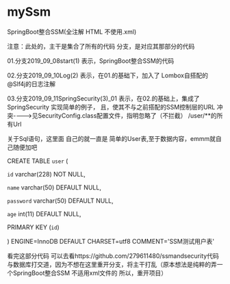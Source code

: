# mySsm     
SpringBoot整合SSM(全注解   HTML   不使用.xml)

注意：此处的，主干是集合了所有的代码
              分支，是对应其那部分的代码

01.分支2019_09_08start(1)  表示，SpringBoot整合SSM的代码

02.分支2019_09_10Log(2)    表示，在01.的基础下，加入了 Lombox自搭配的@Slf4j的日志注解

03.分支2019_09_11SpringSecurity(3)_01      表示，在02.的基础上，集成了SpringSecurity   实现简单的例子，
且，使其不与之前搭配的SSM控制层的URL  冲突---->见SecurityConfig.class配置文件，指明忽略了（不拦截） /user/**的所有Url

关于Sql语句，这里面
自己的就一直是  简单的User表,至于数据内容，emmm就自己随便加吧

CREATE TABLE `user` (

  `id` varchar(228) NOT NULL,

  `name` varchar(50) DEFAULT NULL,
  
  `password` varchar(50) DEFAULT NULL,
  
  `age` int(11) DEFAULT NULL,
  
  PRIMARY KEY (`id`)

) ENGINE=InnoDB DEFAULT CHARSET=utf8 COMMENT='SSM测试用户表'




看完这部分代码  可以去看https://github.com/279611480/ssmandsecurity代码  与数据库打交道，因为不想在这里重开分支，将主干打乱（原本想法是纯粹的弄一个SpringBoot整合SSM  不适用xml文件的    所以，重开项目）
